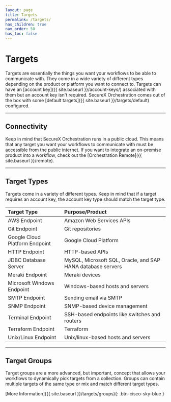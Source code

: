 ```yaml
---
layout: page
title: Targets
permalink: /targets/
has_children: true
nav_order: 50
has_toc: false
---
```


# Targets
Targets are essentially the things you want your workflows to be able to communicate with. They come in a wide variety of different types depending on the product or platform you want to connect to. Targets can have an [account key]({{ site.baseurl }}/account-keys/) associated with them but an account key isn't required. SecureX Orchestration comes out of the box with some [default targets]({{ site.baseurl }}/targets/default) configured.

---

## Connectivity
Keep in mind that SecureX Orchestration runs in a public cloud. This means that any target you want your workflows to communicate with must be accessible from the public internet. If you want to integrate an on-premise product into a workflow, check out the [Orchestration Remote]({{ site.baseurl }}/remote).

---

## Target Types
Targets come in a variety of different types. Keep in mind that if a target requires an account key, the account key type should match the target type.

| Target Type | Purpose/Product |
|:------------|:------------|
| AWS Endpoint | Amazon Web Services APIs |
| Git Endpoint | Git repositories |
| Google Cloud Platform Endpoint | Google Cloud Platform |
| HTTP Endpoint | HTTP-based APIs |
| JDBC Database Server | MySQL, Microsoft SQL, Oracle, and SAP HANA database servers |
| Meraki Endpoint | Meraki devices |
| Microsoft Windows Endpoint | Windows-based hosts and servers |
| SMTP Endpoint | Sending email via SMTP |
| SNMP Endpoint | SNMP-based device management |
| Terminal Endpoint | SSH-based endpoints like switches and routers |
| Terraform Endpoint | Terraform |
| Unix/Linux Endpoint | Unix/linux-based hosts and servers |

---

## Target Groups
Target groups are a more advanced, but important, concept that allows your workflows to dynamically pick targets from a collection. Groups can contain multiple targets of the same type or mix and match different target types.

[More Information]({{ site.baseurl }}/targets/groups){: .btn-cisco-sky-blue }